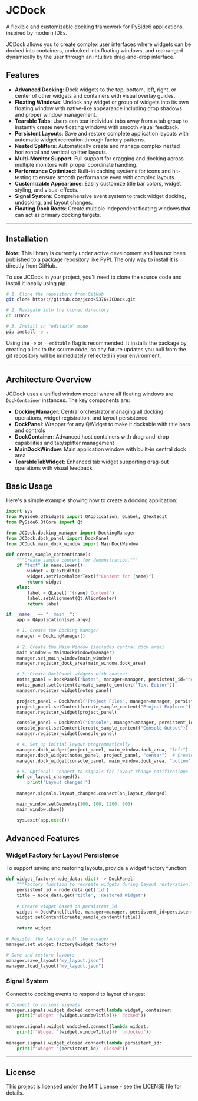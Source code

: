 # JCDock

A flexible and customizable docking framework for PySide6 applications, inspired by modern IDEs.

JCDock allows you to create complex user interfaces where widgets can be docked into containers, undocked into floating windows, and rearranged dynamically by the user through an intuitive drag-and-drop interface.

## Features

* **Advanced Docking**: Dock widgets to the top, bottom, left, right, or center of other widgets and containers with visual overlay guides.
* **Floating Windows**: Undock any widget or group of widgets into its own floating window with native-like appearance including drop shadows and proper window management.
* **Tearable Tabs**: Users can tear individual tabs away from a tab group to instantly create new floating windows with smooth visual feedback.
* **Persistent Layouts**: Save and restore complete application layouts with automatic widget recreation through factory patterns.
* **Nested Splitters**: Automatically create and manage complex nested horizontal and vertical splitter layouts.
* **Multi-Monitor Support**: Full support for dragging and docking across multiple monitors with proper coordinate handling.
* **Performance Optimized**: Built-in caching systems for icons and hit-testing to ensure smooth performance even with complex layouts.
* **Customizable Appearance**: Easily customize title bar colors, widget styling, and visual effects.
* **Signal System**: Comprehensive event system to track widget docking, undocking, and layout changes.
* **Floating Dock Roots**: Create multiple independent floating windows that can act as primary docking targets.

***
## Installation

**Note:** This library is currently under active development and has not been published to a package repository like PyPI. The only way to install it is directly from GitHub.

To use JCDock in your project, you'll need to clone the source code and install it locally using pip.

```bash
# 1. Clone the repository from GitHub
git clone https://github.com/jcook5376/JCDock.git

# 2. Navigate into the cloned directory
cd JCDock

# 3. Install in "editable" mode
pip install -e .
```

Using the `-e` or `--editable` flag is recommended. It installs the package by creating a link to the source code, so any future updates you pull from the git repository will be immediately reflected in your environment.

***
## Architecture Overview

JCDock uses a unified window model where all floating windows are `DockContainer` instances. The key components are:

- **DockingManager**: Central orchestrator managing all docking operations, widget registration, and layout persistence
- **DockPanel**: Wrapper for any QWidget to make it dockable with title bars and controls  
- **DockContainer**: Advanced host containers with drag-and-drop capabilities and tab/splitter management
- **MainDockWindow**: Main application window with built-in central dock area
- **TearableTabWidget**: Enhanced tab widget supporting drag-out operations with visual feedback

## Basic Usage

Here's a simple example showing how to create a docking application:

```python
import sys
from PySide6.QtWidgets import QApplication, QLabel, QTextEdit
from PySide6.QtCore import Qt

from JCDock.docking_manager import DockingManager
from JCDock.dock_panel import DockPanel
from JCDock.main_dock_window import MainDockWindow

def create_sample_content(name):
    """Create sample content for demonstration."""
    if "text" in name.lower():
        widget = QTextEdit()
        widget.setPlaceholderText(f"Content for {name}")
        return widget
    else:
        label = QLabel(f"{name} Content")
        label.setAlignment(Qt.AlignCenter)
        return label

if __name__ == "__main__":
    app = QApplication(sys.argv)

    # 1. Create the Docking Manager
    manager = DockingManager()
    
    # 2. Create the Main Window (includes central dock area)
    main_window = MainDockWindow(manager)
    manager.set_main_window(main_window)
    manager.register_dock_area(main_window.dock_area)

    # 3. Create DockPanel widgets with content
    notes_panel = DockPanel("Notes", manager=manager, persistent_id="notes_widget")
    notes_panel.setContent(create_sample_content("Text Editor"))
    manager.register_widget(notes_panel)

    project_panel = DockPanel("Project Files", manager=manager, persistent_id="project_widget")  
    project_panel.setContent(create_sample_content("Project Explorer"))
    manager.register_widget(project_panel)

    console_panel = DockPanel("Console", manager=manager, persistent_id="console_widget")
    console_panel.setContent(create_sample_content("Console Output"))
    manager.register_widget(console_panel)

    # 4. Set up initial layout programmatically
    manager.dock_widget(project_panel, main_window.dock_area, "left")
    manager.dock_widget(notes_panel, project_panel, "center")  # Creates tab group
    manager.dock_widget(console_panel, main_window.dock_area, "bottom")

    # 5. Optional: Connect to signals for layout change notifications
    def on_layout_changed():
        print("Layout changed!")
        
    manager.signals.layout_changed.connect(on_layout_changed)

    main_window.setGeometry(100, 100, 1200, 800)
    main_window.show()

    sys.exit(app.exec())
```

## Advanced Features

### Widget Factory for Layout Persistence

To support saving and restoring layouts, provide a widget factory function:

```python
def widget_factory(node_data: dict) -> DockPanel:
    """Factory function to recreate widgets during layout restoration."""
    persistent_id = node_data.get('id')
    title = node_data.get('title', 'Restored Widget')
    
    # Create widget based on persistent_id
    widget = DockPanel(title, manager=manager, persistent_id=persistent_id)
    widget.setContent(create_sample_content(title))
    
    return widget

# Register the factory with the manager
manager.set_widget_factory(widget_factory)

# Save and restore layouts
manager.save_layout("my_layout.json")
manager.load_layout("my_layout.json")
```

### Signal System

Connect to docking events to respond to layout changes:

```python
# Connect to various signals
manager.signals.widget_docked.connect(lambda widget, container: 
    print(f"Widget '{widget.windowTitle()}' docked"))
    
manager.signals.widget_undocked.connect(lambda widget: 
    print(f"Widget '{widget.windowTitle()}' undocked"))
    
manager.signals.widget_closed.connect(lambda persistent_id: 
    print(f"Widget '{persistent_id}' closed"))
```

***
## License

This project is licensed under the MIT License - see the LICENSE file for details.